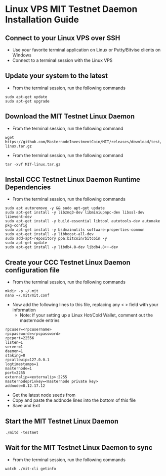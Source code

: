 
# Linux VPS MIT Testnet Daemon Installation Guide

## Connect to your Linux VPS over SSH

  * Use your favorite terminal application on Linux or Putty/Bitvise clients on Windows
  * Connect to a terminal session with the Linux VPS
  
## Update your system to the latest

  * From the terminal session, run the following commands
  ```
  sudo apt-get update
  sudo apt-get upgrade
  ```
  
## Download the MIT Testnet Linux Daemon

  * From the terminal session, run the following command
  ```
  wget https://github.com/MasternodeInvestmentCoin/MIT/releases/download/test/MIT-linux.tar.gz
  ```
  * From the terminal session, run the following command
  ```
  tar -xvf MIT-linux.tar.gz
  ```
  
## Install CCC Testnet Linux Daemon Runtime Dependencies

  * From the terminal session, run the following commands
  ```
  sudo apt autoremove -y && sudo apt-get update
  sudo apt-get install -y libzmq3-dev libminiupnpc-dev libssl-dev libevent-dev
  sudo apt-get install -y build-essential libtool autotools-dev automake pkg-config
  sudo apt-get install -y bsdmainutils software-properties-common
  sudo apt-get install -y libboost-all-dev
  sudo add-apt-repository ppa:bitcoin/bitcoin -y
  sudo apt-get update
  sudo apt-get install -y libdb4.8-dev libdb4.8++-dev
  ```
  
## Create your CCC Testnet Linux Daemon configuration file

* From the terminal session, run the following commands
```
mkdir -p ~/.mit
nano ~/.mit/mit.conf
```

* Now add the following lines to this file, replacing any < > field with your information
  * Note: If your setting up a Linux Hot/Cold Wallet, comment out the masternode entries
```
rpcuser=<rpcusername>
rpcpassword=<rpcpassword>
rpcport=22556
listen=1
server=1
daemon=1
staking=0
rpcallowip=127.0.0.1
logtimestamps=1
masternode=1
port=2255
externalip=<externalip>:2255
masternodeprivkey=<masternode private key>
addnode=8.12.17.12

```

* Get the latest node seeds from 
* Copy and paste the addnode lines into the bottom of this file
* Save and Exit

## Start the MIT Testnet Linux Daemon

```
./mitd -testnet
```

## Wait for the MIT Testnet Linux Daemon to sync

* From the terminal session, run the following commands
```
watch ./mit-cli getinfo
```

